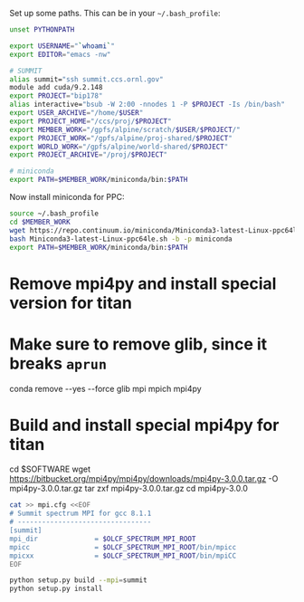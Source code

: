 Set up some paths. This can be in your `~/.bash_profile`:
```bash
unset PYTHONPATH

export USERNAME="`whoami`"
export EDITOR="emacs -nw"

# SUMMIT
alias summit="ssh summit.ccs.ornl.gov"
module add cuda/9.2.148
export PROJECT="bip178"
alias interactive="bsub -W 2:00 -nnodes 1 -P $PROJECT -Is /bin/bash"
export USER_ARCHIVE="/home/$USER"
export PROJECT_HOME="/ccs/proj/$PROJECT"
export MEMBER_WORK="/gpfs/alpine/scratch/$USER/$PROJECT/"
export PROJECT_WORK="/gpfs/alpine/proj-shared/$PROJECT"
export WORLD_WORK="/gpfs/alpine/world-shared/$PROJECT"
export PROJECT_ARCHIVE="/proj/$PROJECT"

# miniconda
export PATH=$MEMBER_WORK/miniconda/bin:$PATH
```
Now install miniconda for PPC:
```bash
source ~/.bash_profile
cd $MEMBER_WORK
wget https://repo.continuum.io/miniconda/Miniconda3-latest-Linux-ppc64le.sh
bash Miniconda3-latest-Linux-ppc64le.sh -b -p miniconda
export PATH=$MEMBER_WORK/miniconda/bin:$PATH
```
# Remove mpi4py and install special version for titan
# Make sure to remove glib, since it breaks `aprun`
conda remove --yes --force glib mpi mpich mpi4py

# Build and install special mpi4py for titan
cd $SOFTWARE
wget https://bitbucket.org/mpi4py/mpi4py/downloads/mpi4py-3.0.0.tar.gz -O mpi4py-3.0.0.tar.gz
tar zxf mpi4py-3.0.0.tar.gz
cd mpi4py-3.0.0

```bash
cat >> mpi.cfg <<EOF
# Summit spectrum MPI for gcc 8.1.1
# ---------------------------------
[summit]
mpi_dir              = $OLCF_SPECTRUM_MPI_ROOT
mpicc                = $OLCF_SPECTRUM_MPI_ROOT/bin/mpicc
mpicxx               = $OLCF_SPECTRUM_MPI_ROOT/bin/mpiCC
EOF

python setup.py build --mpi=summit
python setup.py install
```
